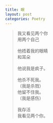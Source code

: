```yaml
---
title: 眼
layout: post
categories: Poetry
---
```

>我又看见两个你<br>用两个自己<br><br>他捂着我的眼睛<br>和耳朵<br><br>他说我是疯子。<br><br>他杀不死我。<br>（我是杀戮）<br>他留不住我。<br>（我是感伤）<br><br>我存活<br>我看见两个你。